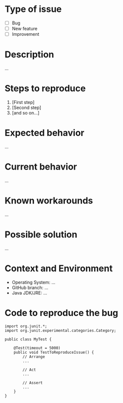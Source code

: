 # Type of issue
<!-- Please put an `x` (e.g. [x]) in all the boxes that apply: -->
- [ ] Bug
- [ ] New feature
- [ ] Improvement

# Description
<!-- Please provide a succinct description -->
...

# Steps to reproduce
<!-- Please provide the steps required to reproduce the issue -->
1. [First step]
2. [Second step]
3. [and so on...]

# Expected behavior
<!-- Please provide a description of the behavior you expect -->
...

# Current behavior
<!-- Please provide a description of the actual behavior you observe -->
...

# Known workarounds
<!-- Please provide a description of any known workarounds -->
...

# Possible solution
<!-- If you have a suggestion please describe how the issue could be solved -->
...

# Context and Environment
* Operating System: ...
* GitHub branch: ...
* Java JDK/JRE: ...

# Code to reproduce the bug
<!-- Possibly include a test to reproduce the issue -->
```
import org.junit.*;
import org.junit.experimental.categories.Category;

public class MyTest {

    @Test(timeout = 5000)
    public void TestToReproduceIssue() {
        // Arrange
        ...

        // Act
        ...

        // Assert
        ...
    }
}
```